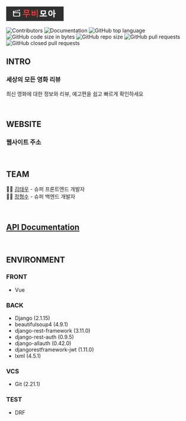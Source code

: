 ![](assets/Screen%20Shot%202020-06-16%20at%2012.45.08%20AM.png)

![Contributors](https://img.shields.io/github/contributors/kim-taewoo/movie-api-pjt)
![Documentation](https://img.shields.io/badge/documentation-yes-brightgreen.svg)
![GitHub top language](https://img.shields.io/github/languages/top/kim-taewoo/movie-api-pjt)
![GitHub code size in bytes](https://img.shields.io/github/languages/code-size/kim-taewoo/movie-api-pjt)
![GitHub repo size](https://img.shields.io/github/repo-size/kim-taewoo/movie-api-pjt)
![GitHub pull requests](https://img.shields.io/github/issues-pr/kim-taewoo/movie-api-pjt)
![GitHub closed pull requests](https://img.shields.io/github/issues-pr-closed/kim-taewoo/movie-api-pjt)


## INTRO

### 세상의 모든 영화 리뷰

최신 영화에 대한 정보와 리뷰, 예고편을 쉽고 빠르게 확인하세요

<br>

## WEBSITE

### 웹사이트 주소

<br>

## TEAM

💁‍♂️ [김태우](https://github.com/kim-taewoo) - 슈퍼 프론트엔드 개발자<br>
🙋‍♂️ [정형수](https://github.com/jngcii) - 슈퍼 백엔드 개발자<br>

<br>

## [API Documentation](api/docs/README.md)

<br>

## ENVIRONMENT
### FRONT
- Vue

### BACK
- Django (2.1.15)
- beautifulsoup4 (4.9.1)
- django-rest-framework (3.11.0)
- django-rest-auth (0.9.5)
- django-allauth (0.42.0)
- djangorestframework-jwt (1.11.0)
- lxml (4.5.1)

### VCS
- Git (2.21.1)

### TEST
- DRF
